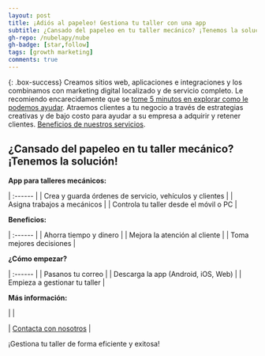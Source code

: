 ```yaml
---
layout: post
title: ¡Adiós al papeleo! Gestiona tu taller con una app
subtitle: ¿Cansado del papeleo en tu taller mecánico? ¡Tenemos la solución!
gh-repo: /nubelapy/nube
gh-badge: [star,follow]
tags: [growth marketing]
comments: true
---
```


{: .box-success}
Creamos sitios web, aplicaciones e integraciones y los combinamos con marketing digital localizado y de servicio completo. Le recomiendo encarecidamente que se [tome 5 minutos en explorar como le podemos ayudar](https://www.facebook.com/nube.io). Atraemos clientes a tu negocio a través de estrategias creativas y de bajo costo para ayudar a su empresa a adquirir y retener clientes. [Beneficios de nuestros servicios](https://nubelapy.github.io/nube/aboutme/).


## ¿Cansado del papeleo en tu taller mecánico? ¡Tenemos la solución!

**App para talleres mecánicos:**

| :------ |
| Crea y guarda órdenes de servicio, vehículos y clientes |
| Asigna trabajos a mecánicos | 
| Controla tu taller desde el móvil o PC |


**Beneficios:**

| :------ |
| Ahorra tiempo y dinero |
| Mejora la atención al cliente | 
| Toma mejores decisiones |


**¿Cómo empezar?**

| :------ |
| Pasanos tu correo |
| Descarga la app (Android, iOS, Web) | 
| Empieza a gestionar tu taller |

**Más información:**

| |

| [Contacta con nosotros](https://wa.me/595991855292) | 

¡Gestiona tu taller de forma eficiente y exitosa! 